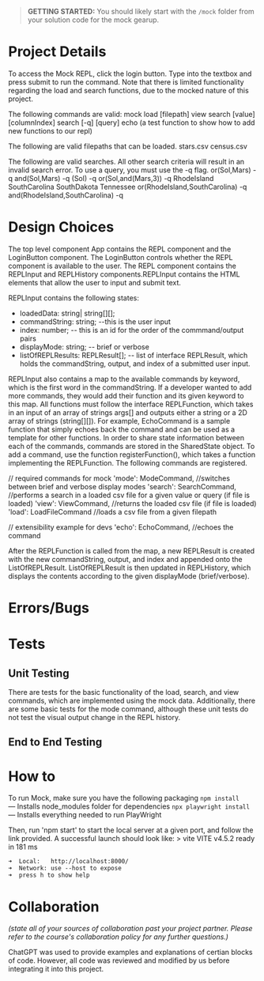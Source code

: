 > **GETTING STARTED:** You should likely start with the `/mock` folder from your solution code for the mock gearup.

# Project Details

To access the Mock REPL, click the login button. Type into the textbox and press submit to run the command. Note that there is limited functionality regarding the load and search functions, due to the mocked nature of this project.

The following commands are valid:
  mock
  load [filepath]
  view
  search [value] [columnIndex]
  search [-q] [query]
  echo (a test function to show how to add new functions to our repl)

The following are valid filepaths that can be loaded. 
  stars.csv
  census.csv

The following are valid searches. All other search criteria will result in an invalid search error. To use a query, you must use the -q flag.
  or(Sol,Mars) -q
  and(Sol,Mars) -q
  (Sol) -q
  or(Sol,and(Mars,3)) -q
  RhodeIsland
  SouthCarolina
  SouthDakota
  Tennessee
  or(RhodeIsland,SouthCarolina) -q
  and(RhodeIsland,SouthCarolina) -q



# Design Choices

The top level component App contains the REPL component and the LoginButton component. The LoginButton controls whether the REPL component is available to the user. The REPL component contains the REPLInput and REPLHistory components.REPLInput contains the HTML elements that allow the user to input and submit text.

REPLInput contains the following states:
  * loadedData: string| string[][];  
  * commandString: string; --this is the user input 
  * index: number; -- this is an id for the order of the commmand/output pairs
  * displayMode: string; -- brief or verbose
  * listOfREPLResults: REPLResult[]; -- list of interface REPLResult, which holds the commandString, output, and index of a submitted user input. 

REPLInput also contains a map to the available commands by keyword, which is the first word in the commandString. If a developer wanted to add more commands, they would add their function and its given keyword to this map. All functions must follow the interface REPLFunction, which takes in an input of an array of strings args[] and outputs either a string or a 2D array of strings (string[][]). For example, EchoCommand is a sample function that simply echoes back the command and can be used as a template for other functions.  In order to share state information between each of the commands, commands are stored in the SharedState object. To add a command, use the function registerFunction(), which takes a function implementing the REPLFunction. The following commands are registered. 

  // required commands for mock
  'mode': ModeCommand, //switches between brief and verbose display modes
  'search': SearchCommand, //performs a search in a loaded csv file for a given  value or query (if file is loaded)
  'view': ViewCommand, //returns the loaded csv file (if file is loaded)
  'load': LoadFileCommand //loads a csv file from a given filepath

  // extensibility example for devs
  'echo': EchoCommand, //echoes the command


After the REPLFunction is called from the map, a new REPLResult is created with the new commandString, output, and index and appended onto the ListOfREPLResult. ListOfREPLResult is then updated in REPLHistory, which displays the contents according to the given displayMode (brief/verbose). 

# Errors/Bugs

# Tests

## Unit Testing
There are tests for the basic functionality of the load, search, and view commands, which are implemented using the mock data. Additionally, there are some basic tests for the mode command, although these unit tests do not test the visual output change in the REPL history. 

## End to End Testing

# How to
To run Mock, make sure you have the following packaging 
`npm install` — Installs node_modules folder for dependencies
`npx playwright install` — Installs everything needed to run PlayWright

Then, run 'npm start' to start the local server at a given port, and follow the link provided. A successful launch should look like:
    > vite
    VITE v4.5.2  ready in 181 ms

    ➜  Local:   http://localhost:8000/
    ➜  Network: use --host to expose
    ➜  press h to show help


# Collaboration
*(state all of your sources of collaboration past your project partner. Please refer to the course's collaboration policy for any further questions.)*

ChatGPT was used to provide examples and explanations of certian blocks of code. However, all code was reviewed and modified by us before integrating it into this project. 
